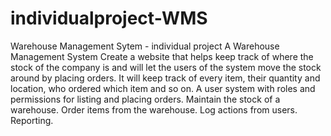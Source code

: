 # individualproject-WMS
Warehouse Management Sytem - individual project
A Warehouse Management System Create a website that helps keep track of where the stock of the company is and will let the users of the system move the stock around by placing orders. It will keep track of every item, their quantity and location, who ordered which item and so on. A user system with roles and permissions for listing and placing orders. Maintain the stock of a warehouse. Order items from the warehouse. Log actions from users. Reporting. 
